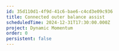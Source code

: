 ```yaml
---
id: 35d110d1-4f9d-41c6-bae6-c4cd3e09c936
title: Connected outer balance assist
scheduledTime: 2024-12-31T17:30:00.000Z
project: Dynamic Momentum
order: 0
persistent: false
---
```


